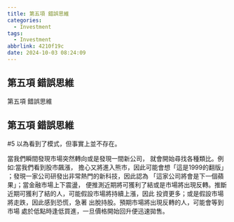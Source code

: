 ```yaml
---
title: 第五項 錯誤思維
categories:
  - Investment
tags:
  - Investment
abbrlink: 4210f19c
date: 2024-10-03 08:24:09
---
```

第五項 錯誤思維
-----------------------------------------------------------------------------------------------
<!--more-->
第五項 錯誤思維

第五項 錯誤思維
-----------------------------------------------------------------------------------------------
#5 以為看到了模式，但事實上並不存在。

當我們瞬間發現市場突然轉向或是發現一間新公司，
就會開始尋找各種類比。例如:當我們看到股市飆漲，
擔心又將進入熊市，因此可能會想「這是1999的翻版」
；發現一家公司研發出非常熱門的新科技，因此認為
「這家公司將會是下一個蘋果」；當金融市場上下震盪，
便推測近期將可獲利了結或是市場將出現反轉。推斷
近期可獲利了結的人，可能假設市場將持續上漲，因此
投資更多；或是假設市場將走跌，因此感到恐慌，急著
出脫持股。預期市場將出現反轉的人，可能會等到市場
處於低點時逢低買進，一旦價格開始回升便迅速拋售。